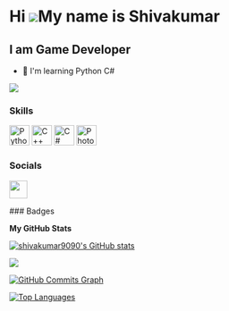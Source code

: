 Hi ![](https://user-images.githubusercontent.com/18350557/176309783-0785949b-9127-417c-8b55-ab5a4333674e.gif)My name is Shivakumar
==================================================================================================================================

I am Game Developer
-------------------

* 🧠  I'm learning Python C#

<a href="https://www.github.com/shivakumar9090" target="_blank" rel="noreferrer"><img
src="https://img.shields.io/github/followers/shivakumar9090?logo=github&style=for-the-badge&color=0891b2&labelColor=ffffff" /></a>
### Skills

<p align="left">
<a href="https://www.python.org/" target="_blank" rel="noreferrer"><img src="https://raw.githubusercontent.com/danielcranney/readme-generator/main/public/icons/skills/python-colored.svg" width="36" height="36" alt="Python" /></a>
<a href="https://docs.microsoft.com/en-us/cpp/?view=msvc-170" target="_blank" rel="noreferrer"><img src="https://raw.githubusercontent.com/danielcranney/readme-generator/main/public/icons/skills/cplusplus-colored.svg" width="36" height="36" alt="C++" /></a>
<a href="https://docs.microsoft.com/en-us/dotnet/csharp/" target="_blank" rel="noreferrer"><img src="https://raw.githubusercontent.com/danielcranney/readme-generator/main/public/icons/skills/csharp-colored.svg" width="36" height="36" alt="C#" /></a>
<a href="https://www.adobe.com/uk/products/photoshop.html" target="_blank" rel="noreferrer"><img src="https://raw.githubusercontent.com/danielcranney/readme-generator/main/public/icons/skills/photoshop-colored.svg" width="36" height="36" alt="Photoshop" /></a>
</p>

### Socials

<p align="left"> <a href="https://www.github.com/shivakumar9090" target="_blank" rel="noreferrer"><img src="https://raw.githubusercontent.com/danielcranney/readme-generator/main/public/icons/socials/github.svg" width="32" height="32" /></a></p>
### Badges

<b>My GitHub Stats</b>

<a href="http://www.github.com/shivakumar9090"><img src="https://github-readme-stats.vercel.app/api?username=shivakumar9090&show_icons=true&hide=&count_private=true&title_color=3382ed&text_color=000000&icon_color=0891b2&bg_color=ffffff&hide_border=true&show_icons=true" alt="shivakumar9090's GitHub stats" /></a>

<a href="http://www.github.com/shivakumar9090"><img src="https://github-readme-streak-stats.herokuapp.com/?user=shivakumar9090&stroke=000000&background=ffffff&ring=3382ed&fire=3382ed&currStreakNum=000000&currStreakLabel=3382ed&sideNums=000000&sideLabels=000000&dates=000000&hide_border=true" /></a>

<a href="http://www.github.com/shivakumar9090"><img src="https://activity-graph.herokuapp.com/graph?username=shivakumar9090&bg_color=ffffff&color=000000&line=0891b2&point=000000&area_color=ffffff&area=true&hide_border=true&custom_title=GitHub%20Commits%20Graph" alt="GitHub Commits Graph" /></a>

<a href="https://github.com/shivakumar9090" align="left"><img src="https://github-readme-stats.vercel.app/api/top-langs/?username=shivakumar9090&langs_count=10&title_color=3382ed&text_color=000000&icon_color=0891b2&bg_color=ffffff&hide_border=true&locale=en&custom_title=Top%20%Languages" alt="Top Languages" /></a>
